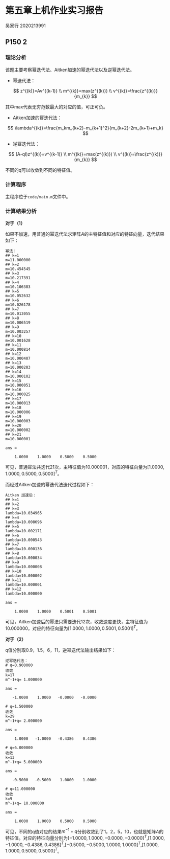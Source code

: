 # 第五章上机作业实习报告

吴家行 2020213991

## P150 2

### 理论分析

该题主要考察幂迭代法、Aitken加速的幂迭代法以及逆幂迭代法。

- 幂迭代法：

$$
z^{(k)}=Av^{(k-1)} \\
m^{(k)}=max(z^{(k)}) \\
v^{(k)}=\frac{z^{(k)}}{m_{k}}
$$

其中max代表无穷范数最大的对应的值，可正可负。

- Aitken加速的幂迭代法：

$$
\lambda^{(k)}=\frac{m_km_{k+2}-m_{k+1}^2}{m_{k+2}-2m_{k+1}+m_k}
$$

- 逆幂迭代法：

$$
(A-qI)z^{(k)}=v^{(k-1)} \\
m^{(k)}=max(z^{(k)}) \\
v^{(k)}=\frac{z^{(k)}}{m_{k}}
$$

不同的q可以收敛到不同的特征值。

### 计算程序

主程序位于`code/main.m`文件中。

### 计算结果分析

**对于（1）**

如果不加速，用普通的幂迭代法求矩阵$A$的主特征值和对应的特征向量，迭代结果如下：

```
幂法：
## k=1
m=11.000000
## k=2
m=10.454545
## k=3
m=10.217391
## k=4
m=10.106383
## k=5
m=10.052632
## k=6
m=10.026178
## k=7
m=10.013055
## k=8
m=10.006519
## k=9
m=10.003257
## k=10
m=10.001628
## k=11
m=10.000814
## k=12
m=10.000407
## k=13
m=10.000203
## k=14
m=10.000102
## k=15
m=10.000051
## k=16
m=10.000025
## k=17
m=10.000013
## k=18
m=10.000006
## k=19
m=10.000003
## k=20
m=10.000002
## k=21
m=10.000001

ans =

    1.0000    1.0000    0.5000    0.5000
```

可见，普通幂法共迭代21次，主特征值为$10.000001$，对应的特征向量为$[1.0000,1.0000,0.5000,0.5000]^T$。

而经过Aitken加速的幂迭代法迭代过程如下：

```
Aitken 加速后：
## k=1
## k=2
## k=3
lambda=10.034965
## k=4
lambda=10.008696
## k=5
lambda=10.002171
## k=6
lambda=10.000543
## k=7
lambda=10.000136
## k=8
lambda=10.000034
## k=9
lambda=10.000008
## k=10
lambda=10.000002
## k=11
lambda=10.000001
## k=12
lambda=10.000000

ans =

    1.0000    1.0000    0.5001    0.5001
```

可见，Aitken加速后的幂法只需要迭代12次，收敛速度更快，主特征值为$10.000000$，对应的特征向量为$[1.0000,1.0000,0.5001,0.5001]^T$。

**对于（2）**

q值分别取0.9，1.5，6，11，逆幂迭代法输出结果如下：

```
逆幂迭代法：
# q=0.900000
收敛
k=17
m^-1+q= 1.000000

ans =

   -1.0000    1.0000   -0.0000   -0.0000

# q=1.500000
收敛
k=29
m^-1+q= 2.000000

ans =

    1.0000   -1.0000   -0.4386    0.4386

# q=6.000000
收敛
k=13
m^-1+q= 5.000000

ans =

   -0.5000   -0.5000    1.0000    1.0000

# q=11.000000
收敛
k=9
m^-1+q= 10.000000

ans =

    1.0000    1.0000    0.5000    0.5000
```

可见，不同的q值对应的结果$m^{-1}+q$分别收敛到了1，2，5，10，也就是矩阵$A$的特征值。对应的特征向量分别为$[-1.0000,1.0000,-0.0000,-0.0000]^T$,$[1.0000,-1.0000,-0.4386,0.4386]^T$,$[-0.5000,-0.5000,1.0000,1.0000]^T$,$[1.0000,1.0000,0.5000,0.5000]^T$。